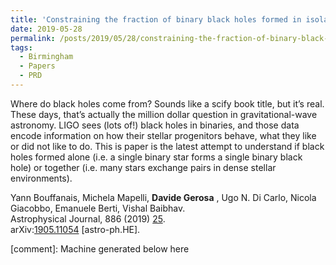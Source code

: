 ```yaml
---
title: 'Constraining the fraction of binary black holes formed in isolation and young star clusters with gravitational-wave data'
date: 2019-05-28
permalink: /posts/2019/05/28/constraining-the-fraction-of-binary-black-holes-formed-in-isolation-and-young-star-clusters-with-gravitational-wave-data
tags:
  - Birmingham
  - Papers
  - PRD
---
```


Where do black holes come from? Sounds like a scify book title, but it’s real. These days, that’s actually the million dollar question in gravitational-wave astronomy. LIGO sees (lots of!) black holes in binaries, and those data encode information on how their stellar progenitors behave, what they like or did not like to do. This is paper is the latest attempt to understand if black holes formed alone (i.e. a single binary star forms a single binary black hole) or together (i.e. many stars exchange pairs in dense stellar environments).

Yann Bouffanais, Michela Mapelli, **Davide Gerosa** , Ugo N. Di Carlo, Nicola Giacobbo, Emanuele Berti, Vishal Baibhav.  
Astrophysical Journal, 886 (2019) [25](<https://iopscience.iop.org/article/10.3847/1538-4357/ab4a79>).  
arXiv:[1905.11054](<http://arxiv.org/abs/arXiv:1905.11054>) [astro-ph.HE].

[comment]: Machine generated below here

